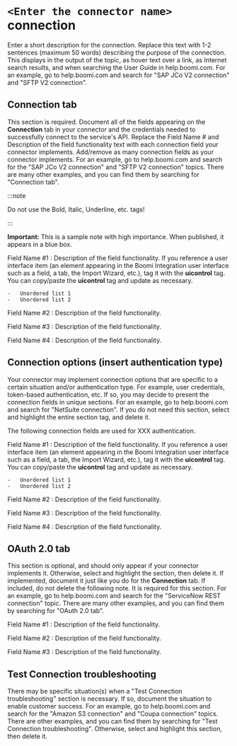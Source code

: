 # `<Enter the connector name>` connection 

<head>
  <meta name="guidename" content="Integration"/>
  <meta name="context" content="GUID-3457aa7b-a593-4b5e-ac26-586ffca6393c"/>
</head>


Enter a short description for the connection. Replace this text with 1-2 sentences \(maximum 50 words\) describing the purpose of the connection. This displays in the output of the topic, as hover text over a link, as Internet search results, and when searching the User Guide in help.boomi.com. For an example, go to help.boomi.com and search for "SAP JCo V2 connection" and "SFTP V2 connection".

## Connection tab

This section is required. Document all of the fields appearing on the **Connection** tab in your connector and the credentials needed to successfully connect to the service's API. Replace the Field Name \# and Description of the field functionality text with each connection field your connector implements. Add/remove as many connection fields as your connector implements. For an example, go to help.boomi.com and search for the "SAP JCo V2 connection" and "SFTP V2 connection" topics. There are many other examples, and you can find them by searching for "Connection tab".


:::note

Do not use the Bold, Italic, Underline, etc. tags!

:::

**Important:** This is a sample note with high importance. When published, it appears in a blue box.



Field Name \#1
:   Description of the field functionality. If you reference a user interface item \(an element appearing in the Boomi Integration user interface such as a field, a tab, the Import Wizard, etc.\), tag it with the **uicontrol** tag. You can copy/paste the **uicontrol** tag and update as necessary.

    -   Unordered list 1
    -   Unordered list 2

Field Name \#2
:   Description of the field functionality.

Field Name \#3
:   Description of the field functionality.

Field Name \#4
:   Description of the field functionality.

## Connection options \(insert authentication type\)

Your connector may implement connection options that are specific to a certain situation and/or authentication type. For example, user credentials, token-based authentication, etc. If so, you may decide to present the connection fields in unique sections. For an example, go to help.boomi.com and search for "NetSuite connection". If you do not need this section, select and highlight the entire section tag, and delete it.

The following connection fields are used for XXX authentication.



Field Name \#1
:   Description of the field functionality. If you reference a user interface item \(an element appearing in the Boomi Integration user interface such as a field, a tab, the Import Wizard, etc.\), tag it with the **uicontrol** tag. You can copy/paste the **uicontrol** tag and update as necessary.

    -   Unordered list 1
    -   Unordered list 2

Field Name \#2
:   Description of the field functionality.

Field Name \#3
:   Description of the field functionality.

Field Name \#4
:   Description of the field functionality.

## OAuth 2.0 tab

This section is optional, and should only appear if your connector implements it. Otherwise, select and highlight the section, then delete it. If implemented, document it just like you do for the **Connection** tab. If included, do not delete the following note. It is required for this section. For an example, go to help.boomi.com and search for the "ServiceNow REST connection" topic. There are many other examples, and you can find them by searching for "OAuth 2.0 tab".



Field Name \#1
:   Description of the field functionality.

Field Name \#2
:   Description of the field functionality.

Field Name \#3
:   Description of the field functionality.

## Test Connection troubleshooting

There may be specific situation\(s\) when a "Test Connection troubleshooting" section is necessary. If so, document the situation to enable customer success. For an example, go to help.boomi.com and search for the "Amazon S3 connection" and "Coupa connection" topics. There are other examples, and you can find them by searching for "Test Connection troubleshooting". Otherwise, select and highlight this section, then delete it.